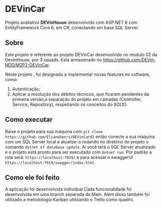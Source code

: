 # DEVinCar

Projeto avaliativo **DEVinHouse** desenvolvido com ASP.NET 6 com EntityFramework Core 6, em C#, conectando em base SQL Server.

## Sobre

Este projeto é referente ao projeto DEVinCar  desenvolvido no modulo 02 da DevinHouse, por 3 squads. Está armazenado no https://github.com/DEVin-NDD/M2P2-DEVinCar.

Neste projeto  , foi designado a implementar novas features no software, como:
1. Autenticação;
2. Aplicar a resolução dos débitos técnicos, que ficaram pendentes da primeira versão,a separação do projeto em camadas (Controller, Service, Repository), respeitando os conceitos do SOLID.



## Como executar

Baixe o projeto para sua máquina com `git clone https://github.com/Elianehenri/DEVinCar02` então conecte a sua máquina com um SQL Server local e atualize-o rodando no diretório do projeto o comando `dotnet ef database update`. Aí você terá o SQL Server atualizado e o projeto está pronto para ser executado com `dotnet run`. Por padrão a rota será: `https://localhost:7019/` e para acessar o swaggerUI `https://localhost:7019/swagger/index.html`.

## Como ele foi feito

A aplicação foi desenvolvida individual.Cada funcionalidade foi desenvolvida em uma branch separada da Main. Além disso também foi utilizado a metodologia Kanban utilizando o Trello como quadro. 

